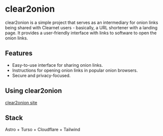 # clear2onion
clear2onion is a simple project that serves as an intermediary for onion links being shared with Clearnet users - basically, a URL shortener with a landing page. It provides a user-friendly interface with links to software to open the onion links.

## Features
- Easy-to-use interface for sharing onion links.
- Instructions for opening onion links in popular onion browsers.
- Secure and privacy-focused.

## Using clear2onion
[clear2onion site](https://c2o.vsahni.me)

## Stack
Astro + Turso + Cloudflare + Tailwind

<!-- ## Contributing

We welcome contributions! Please see our [contributing guide](CONTRIBUTING.md) for more details. -->
